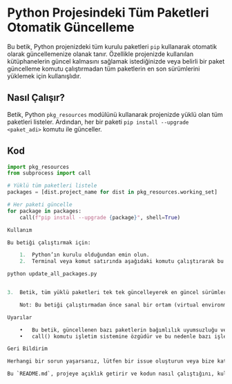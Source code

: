 # Python Projesindeki Tüm Paketleri Otomatik Güncelleme

Bu betik, Python projenizdeki tüm kurulu paketleri `pip` kullanarak otomatik olarak güncellemenize olanak tanır. Özellikle projenizde kullanılan kütüphanelerin güncel kalmasını sağlamak istediğinizde veya belirli bir paket güncelleme komutu çalıştırmadan tüm paketlerin en son sürümlerini yüklemek için kullanışlıdır.

## Nasıl Çalışır?

Betik, Python `pkg_resources` modülünü kullanarak projenizde yüklü olan tüm paketleri listeler. Ardından, her bir paketi `pip install --upgrade <paket_adi>` komutu ile günceller.

## Kod

```python
import pkg_resources
from subprocess import call

# Yüklü tüm paketleri listele
packages = [dist.project_name for dist in pkg_resources.working_set]

# Her paketi güncelle
for package in packages:
    call(f"pip install --upgrade {package}", shell=True)

Kullanım

Bu betiği çalıştırmak için:

	1.	Python’ın kurulu olduğundan emin olun.
	2.	Terminal veya komut satırında aşağıdaki komutu çalıştırarak bu betiği çalıştırın:

python update_all_packages.py


3.	Betik, tüm yüklü paketleri tek tek güncelleyerek en güncel sürümlerini yükleyecektir.

	Not: Bu betiği çalıştırmadan önce sanal bir ortam (virtual environment) kullanmanız tavsiye edilir. Tüm sistem paketlerini güncellemek yerine, yalnızca proje gereksinimlerinizi güncellemek daha güvenlidir.

Uyarılar

	•	Bu betik, güncellenen bazı paketlerin bağımlılık uyumsuzluğu veya hata yaratması durumunda proje üzerinde istenmeyen etkilere neden olabilir. Güncellemeden önce yedek almak veya sanal bir ortamda çalışmak en iyisidir.
	•	call() komutu işletim sistemine özgüdür ve bu nedenle bazı işletim sistemlerinde veya Python sürümlerinde farklı davranışlar gösterebilir.

Geri Bildirim

Herhangi bir sorun yaşarsanız, lütfen bir issue oluşturun veya bize katkıda bulunun!

Bu `README.md`, projeye açıklık getirir ve kodun nasıl çalıştığını, kullanım adımlarını ve bazı önemli uyarıları içeren bilgiler sağlar.
